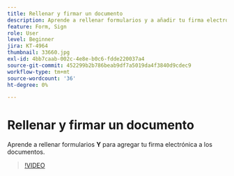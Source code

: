```yaml
---
title: Rellenar y firmar un documento
description: Aprende a rellenar formularios y a añadir tu firma electrónica a los documentos
feature: Form, Sign
role: User
level: Beginner
jira: KT-4964
thumbnail: 33660.jpg
exl-id: 4bb7caab-002c-4e8e-b0c6-fdde220037a4
source-git-commit: 452299b2b786beab9df7a5019da4f3840d9cdec9
workflow-type: tm+mt
source-wordcount: '36'
ht-degree: 0%

---
```


# Rellenar y firmar un documento

Aprende a rellenar formularios **Y** para agregar tu firma electrónica a los documentos.

>[!VIDEO](https://video.tv.adobe.com/v/3410707?quality=12&learn=on&hidetitle=true&captions=spa)
